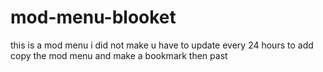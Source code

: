 # mod-menu-blooket
this is a mod menu i did not make u have to update every 24 hours
to add copy the mod menu and make a bookmark then past
